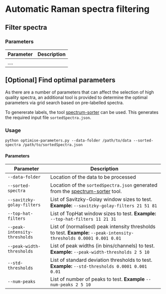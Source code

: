 # Automatic Raman spectra filtering

## Filter spectra

### Parameters

| Parameter | Description|
|---------|-------|
| ....

## [Optional] Find optimal parameters 

As there are a number of parameters that can affect the selection of high quality spectra, an additional tool is provided to determine the optimal parameters via grid search based on pre-labelled spectra. 

To genererate labels, the tool [spectrum-sorter](https://github.com/AlanRace/spectrum-sorter) can be used. This generates the required input file `sortedSpectra.json`.


### Usage

`python optimise-parameters.py --data-folder /path/to/data --sorted-spectra /path/to/sortedSpectra.json`

#### Parameters


| Parameter | Description|
|---------|-------|
| `--data-folder` | Location of the data to be processed |
| `--sorted-spectra` | Location of the `sortedSpectra.json` generated from the [spectrum-sorter](https://github.com/AlanRace/spectrum-sorter) tool. |
| `--savitzky-golay-filters` | List of Savitzky-Golay window sizes to test. **Example:** `--savitzky-golay-filters 21 51 81` |
| `--top-hat-filters` | List of TopHat window sizes to test. **Example:** `--top-hat-filters 11 21 31` |
| `--peak-intensity-thresholds` | List of (normalised) peak intensity thresholds to test. **Example:** `--peak-intensity-thresholds 0.0001 0.001 0.01` |
| `--peak-width-thresholds` | List of peak widths (in bins/channels) to test. **Example:** `--peak-width-thresholds 2 5 10` |
| `--std-thresholds` | List of standard deviation thresholds to test. **Example:** `--std-thresholds 0.0001 0.001 0.01` |
| `--num-peaks` | List of number of peaks to test. **Example** `--num-peaks 2 5 10` |